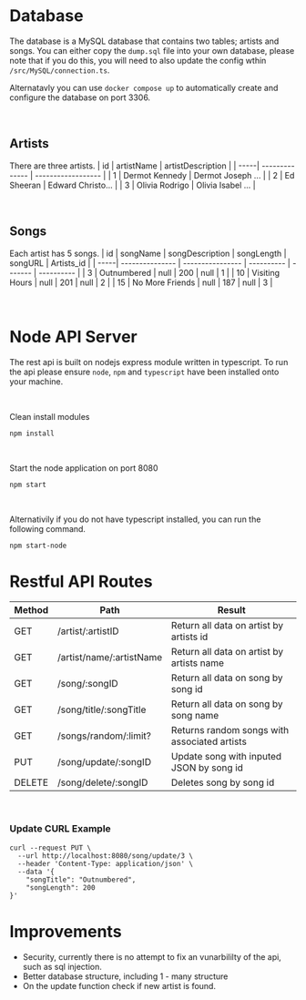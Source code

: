 # Database 

The database is a MySQL database that contains two tables; artists and songs. You can either copy the `dump.sql` file into your own database, please note that if you do this, you will need to also update the config wthin `/src/MySQL/connection.ts`.

Alternatavly you can use `docker compose up` to automatically create and configure the database on port 3306.

<br />

## Artists
There are three artists.
| id   | artistName     | artistDescription  |
| -----| -------------- | ------------------ |
| 1    | Dermot Kennedy | Dermot Joseph ...  |
| 2    | Ed Sheeran     | Edward Christo...  |
| 3    | Olivia Rodrigo | Olivia Isabel ...  |

<br />

## Songs
Each artist has 5 songs.
| id   | songName        | songDescription  | songLength | songURL | Artists_id |
| -----| --------------- | ---------------- | ---------- | ------- | ---------- |
| 3    | Outnumbered     | null             | 200        | null    | 1          |
| 10   | Visiting Hours  | null             | 201        | null    | 2          |
| 15   | No More Friends | null             | 187        | null    | 3          |

<br />

# Node API Server

The rest api is built on nodejs express module written in typescript. To run the api please ensure `node`, `npm` and `typescript` have been installed onto your machine.

<br />

Clean install modules

```
npm install
```

<br />

Start the node application on port 8080

```
npm start
```

<br />

Alternativily if you do not have typescript installed, you can run the following command.

```
npm start-node
```

# Restful API Routes

| Method | Path                     | Result                                       |
| ------ | ------------------------ | -------------------------------------------- |
| GET    | /artist/:artistID        | Return all data on artist by artists id      |
| GET    | /artist/name/:artistName | Return all data on artist by artists name    |
| GET    | /song/:songID            | Return all data on song by song id           |
| GET    | /song/title/:songTitle   | Return all data on song by song name         |
| GET    | /songs/random/:limit?    | Returns random songs with associated artists |
| PUT    | /song/update/:songID     | Update song with inputed JSON by song id     |
| DELETE | /song/delete/:songID     | Deletes song by song id                      |

<br />

### Update CURL Example

```
curl --request PUT \
  --url http://localhost:8080/song/update/3 \
  --header 'Content-Type: application/json' \
  --data '{
	"songTitle": "Outnumbered",
	"songLength": 200
}'
```

# Improvements
- Security, currently there is no attempt to fix an vunarbililty of the api, such as sql injection.
- Better database structure, including 1 - many structure
- On the update function check if new artist is found.